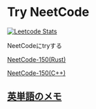 # Try NeetCode

[![Leetcode Stats](https://leetcard.jacoblin.cool/n4ko_maki_maki)](https://leetcode.com/n4ko_maki_maki)


NeetCodeにtryする

[NeetCode-150(Rust)](./neet_code_150)

[NeetCode-150(C++)](./neet_code_150_cpp)

## [英単語のメモ](./word_list.md)
